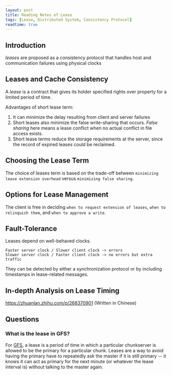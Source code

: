 ```yaml
---
layout: post
title: Reading Notes of Lease
tags: [Lease, Distributed System, Consistency Protocol]
readtime: true
---
```


## Introduction

*leases* are proposed as a consistency protocol that handles host and communication failures using physical clocks

## Leases and Cache Consistency
A *lease* is a contract that gives its holder specified rights over property for a limited period of time.

Advantages of short lease term:
1. It can minimize the delay resulting from client and server failures
2. Short leases also minimize the false write-sharing that occurs. *False sharing* here means a lease conflict when no actual conflict in file access exists. 
3. Short lease terms reduce the storage requirements at the server, since the record of expired leases could be reclaimed.

## Choosing the Lease Term
The choice of leases term is based on the trade-off between `minimizing lease extension overhead` versus `minimizing false sharing`.

## Options for Lease Management
The client is free in deciding `when to request extension of leases`, `when to relinquish them`, and `when to approve a write`.

## Fault-Tolerance
Leases depend on well-behaved clocks.
```
Faster server clock / Slower client clock -> errors
Slower server clock / Faster client clock -> no errors but extra traffic
```

They can be detected by either a synchronization protocol or by including timestamps in lease-related messages.

## In-depth Analysis on Lease Timing
<a>https://zhuanlan.zhihu.com/p/268370901</a> (Written in Chinese)


## Questions
### What is the lease in GFS?
For [GFS](2023-1-23-GFS.md), a lease is a period of time in which a particular chunkserver is allowed to be the primary for a particular chunk. Leases are a way to avoid having the primary have to repeatedly ask the master if it is still primary -- it knows it can act as primary for the next minute (or whatever the lease interval is) without talking to the master again.